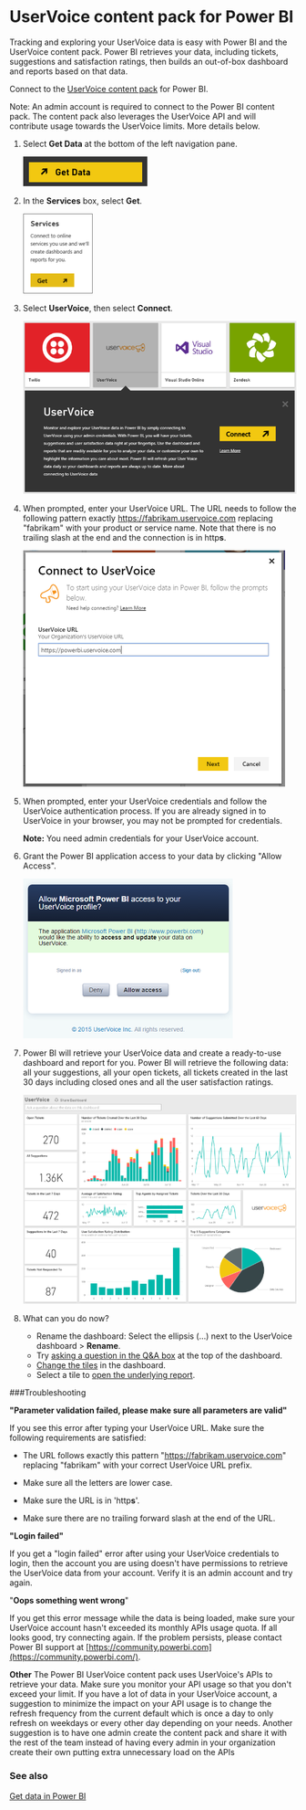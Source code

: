 <properties 
   pageTitle="UserVoice content pack for Power BI"
   description="UserVoice content pack for Power BI"
   services="powerbi" 
   documentationCenter="" 
   authors="theresapalmer" 
   manager="mblythe" 
   editor=""
   tags=""/>
 
<tags
   ms.service="powerbi"
   ms.devlang="NA"
   ms.topic="article"
   ms.tgt_pltfrm="NA"
   ms.workload="powerbi"
   ms.date="02/08/2016"
   ms.author="tpalmer"/>
   
# UserVoice content pack for Power&nbsp;BI

Tracking and exploring your UserVoice data is easy with Power BI and the UserVoice content pack. Power BI retrieves your data, including tickets, suggestions and satisfaction ratings, then builds an out-of-box dashboard and reports based on that data.

Connect to the [UserVoice content pack](https://app.powerbi.com/getdata/services/uservoice) for Power BI.

Note: An admin account is required to connect to the Power BI content pack. The content pack also leverages the UserVoice API and will contribute usage towards the UserVoice limits. More details below.


1.  Select **Get Data** at the bottom of the left navigation pane.

	![](media/powerbi-content-pack-uservoice/PBI_GetData.png)

2.  In the **Services** box, select **Get**.

	![](media/powerbi-content-pack-uservoice/PBI_GetServices.png) 

3.  Select **UserVoice**, then select **Connect**.

	![](media/powerbi-content-pack-uservoice/Capture1.PNG)

4.  When prompted, enter your UserVoice URL. The URL needs to follow the following pattern exactly https://fabrikam.uservoice.com replacing "fabrikam" with your product or service name. Note that there is no trailing slash at the end and the connection is in http**s**.

	![](media/powerbi-content-pack-uservoice/Capture.PNG)


5.  When prompted, enter your UserVoice credentials and follow the UserVoice authentication process. If you are already signed in to UserVoice in your browser, you may not be prompted for credentials.

	**Note:** You need admin credentials for your UserVoice account.

6.  Grant the Power BI application access to your data by clicking "Allow Access".

	![](media/powerbi-content-pack-uservoice/Capture3.PNG)

7.  Power BI will retrieve your UserVoice data and create a ready-to-use dashboard and report for you. Power BI will retrieve the following data: all your suggestions, all your open tickets, all tickets created in the last 30 days including closed ones and all the user satisfaction ratings.

	![](media/powerbi-content-pack-uservoice/Capture4.png)

8.  What can you do now?
	-   Rename the dashboard: Select the ellipsis (...) next to the UserVoice dashboard \> **Rename**.
	-   Try [asking a question in the Q&A box](powerbi-service-q-and-a.md) at the top of the dashboard.
	-   [Change the tiles](powerbi-service-edit-a-tile-in-a-dashboard.md) in the dashboard.
	-   Select a tile to [open the underlying report](powerbi-service-dashboard-tiles.md). 

###Troubleshooting

**"Parameter validation failed, please make sure all parameters are valid"**

If you see this error after typing your UserVoice URL. Make sure the following requirements are satisfied:

-  The URL follows exactly this pattern "https://fabrikam.uservoice.com" replacing "fabrikam" with your correct UserVoice URL prefix.

-  Make sure all the letters are lower case.

-  Make sure the URL is in 'http**s**'.

-  Make sure there are no trailing forward slash at the end of the URL.

**"Login failed"**

If you get a "login failed" error after using your UserVoice credentials to login, then the account you are using doesn't have permissions to retrieve the UserVoice data from your account. Verify it is an admin account and try again.

"**Oops something went wrong**"

If you get this error message while the data is being loaded, make sure your UserVoice account hasn't exceeded its monthly APIs usage quota. If all looks good, try connecting again. If the problem persists, please contact Power BI support at [https://community.powerbi.com](https://community.powerbi.com/).

**Other**
The Power BI UserVoice content pack uses UserVoice's APIs to retrieve your data. Make sure you monitor your API usage so that you don't exceed your limit. If you have a lot of data in your UserVoice account, a suggestion to minimize the impact on your API usage is to change the refresh frequency from the current default which is once a day to only refresh on weekdays or every other day depending on your needs. Another suggestion is to have one admin create the content pack and share it with the rest of the team instead of having every admin in your organization create their own putting extra unnecessary load on the APIs

### See also

[Get data in Power BI](powerbi-service-get-data.md)



